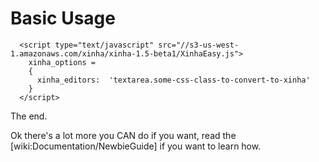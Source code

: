 # Basic Usage
```
  <script type="text/javascript" src="//s3-us-west-1.amazonaws.com/xinha/xinha-1.5-beta1/XinhaEasy.js">
    xinha_options =
    {
      xinha_editors:  'textarea.some-css-class-to-convert-to-xinha'
    }
  </script>
```

The end.

Ok there's a lot more you CAN do if you want, read the [wiki:Documentation/NewbieGuide] if you want to learn how.
